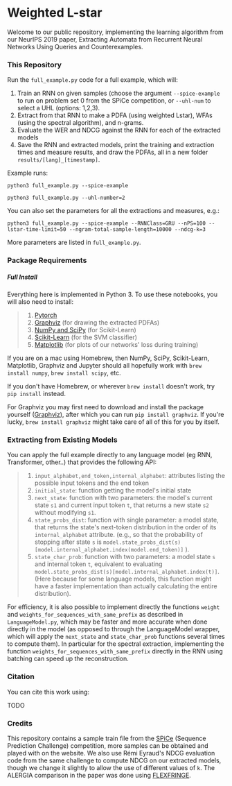 # Weighted L-star
Welcome to our public repository, implementing the learning algorithm from our NeurIPS 2019 paper, Extracting Automata from Recurrent Neural Networks Using Queries and Counterexamples.


### This Repository
Run the `full_example.py` code for a full example, which will:
1. Train an RNN on given samples (choose the argument `--spice-example` to run on problem set 0 from the SPiCe competition, or `--uhl-num` to select a UHL (options: 1,2,3).
2. Extract from that RNN to make a PDFA (using weighted Lstar), WFAs (using the spectral algorithm), and n-grams.
3. Evaluate the WER and NDCG against the RNN for each of the extracted models
4. Save the RNN and extracted models, print the training and extraction times and measure results, and draw the PDFAs, all in a new folder `results/[lang]_[timestamp]`.

Example runs:

```python3 full_example.py --spice-example```

```python3 full_example.py --uhl-number=2```

You can also set the parameters for all the extractions and measures, e.g.:

```python3 full_example.py --spice-example --RNNClass=GRU --nPS=100 --lstar-time-limit=50 --ngram-total-sample-length=10000 --ndcg-k=3```

More parameters are listed in `full_example.py`.

### Package Requirements
##### Full Install
Everything here is implemented in Python 3. To use these notebooks, you will also need to install:

>1. [Pytorch](https://pytorch.org)
>2. [Graphviz](http://graphviz.readthedocs.io/en/stable/manual.html#installation) (for drawing the extracted PDFAs)
>3. [NumPy and SciPy](https://scipy.org/install.html) (for Scikit-Learn)
>4. [Scikit-Learn](http://scikit-learn.org/stable/install.html) (for the SVM classifier)
>5. [Matplotlib](https://matplotlib.org/users/installing.html) (for plots of our networks' loss during training)

If you are on a mac using Homebrew, then NumPy, SciPy, Scikit-Learn, Matplotlib, Graphviz and Jupyter should all hopefully 
work with `brew install numpy`, `brew install scipy`, etc. 

If you don't have Homebrew, or wherever `brew install` doesn't work, try `pip install` instead. 

For Graphviz you may first need to download and install the package yourself ([Graphviz](https://www.graphviz.org/download/)), 
after which you can run `pip install graphviz`. 
If you're lucky, `brew install graphviz` might take care of all of this for you by itself.


### Extracting from Existing Models
You can apply the full example directly to any language model (eg RNN, Transformer, other..) that provides the following API:
>1. `input_alphabet,end_token,internal_alphabet`: attributes listing the possible input tokens and the end token
>2. `initial_state`: function getting the model's initial state
>3. `next_state`: function with two parameters: the model's current state `s1` and current input token `t`, that returns a new state `s2` without modifying `s1`.
>4. `state_probs_dist`: function with single parameter: a model state, that returns the state's next-token distribution in the order of its `internal_alphabet` attribute. (e.g., so that the probability of stopping after state `s` is `model.state_probs_dist(s)[model.internal_alphabet.index(model.end_token)]` ).
>5. `state_char_prob`: function with two parameters: a model state `s` and internal token `t`, equivalent to evaluating `model.state_probs_dist(s)[model.internal_alphabet.index(t)]`. (Here because for some language models, this function might have a faster implementation than actually calculating the entire distribution).

For efficiency, it is also possible to implement directly the functions `weight` and `weights_for_sequences_with_same_prefix` as described in `LanguageModel.py`, which may be faster and more accurate when done directly in the model (as opposed to through the LanguageModel wrapper, which will apply the `next_state` and `state_char_prob` functions several times to compute them).
In particular for the spectral extraction, implementing the function `weights_for_sequences_with_same_prefix` directly in the RNN using batching can speed up the reconstruction.


### Citation
You can cite this work using:

TODO

### Credits
This repository contains a sample train file from the [SPiCe](https://spice.lis-lab.fr) (Sequence Prediction Challenge) competition, 
more samples can be obtained and played with on the website.
We also use Rémi Eyraud's NDCG evaluation code from the same challenge to compute NDCG on our extracted models, though we change it slightly to allow the use of different values of `k`.
The ALERGIA comparison in the paper was done using [FLEXFRINGE](https://automatonlearning.net/flexfringe/).
